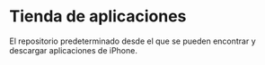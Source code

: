 [Title]: # (App Store -Tienda de Aplicaciones-)
[Difficulty]: # (Principiante)
[Order]: # (7)

# Tienda de aplicaciones

El repositorio predeterminado desde el que se pueden encontrar y descargar aplicaciones de iPhone.